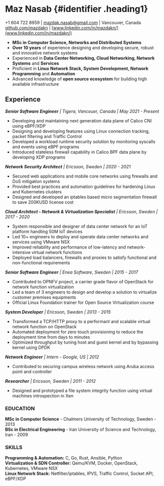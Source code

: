 <style>
.heading1 {
    color: red;
    font-weight:700;
    font-size: 35px;
	text-align: center;
}
</style>

# Maz Nasab {#identifier .heading1}
+1 604 722 8959 | [mazdak.nasab@gmail.com](mailto:mazdak.nasab@gmail.com) | Vancouver, Canada<br/>
[github.com/mazdakn](github.com/mazdakn) | [www.linkedin.com/in/mazdakn/](www.linkedin.com/in/mazdakn/)


- **MSc in Computer Science, Networks and Distributed Systems**
- **Over 10 years** of experience designing and developing secure, robust and innovative network systems
- Experienced in **Data Center Networking, Cloud Networking, Network Systems** and **Services**
- Proficient in **Linux Network Stack, System Development, Network Programming** and **Automation**
- Advanced knowledge of **open source ecosystem** for building high available infrastructure

## Experience

_**Senior Software Engineer** | Tigera, Vancouer, Canada | May 2021 - Present_

- Developing and maintaining next generation data plane of Calico CNI using eBPF/XDP
- Designing and developing features using Linux connection tracking, packet filtering and Traffic Control
- Developed a workload runtime security solution by monitoring syscalls and events using eBPF programs
- Introduced stateless firewall capability in Calico BPF data plane by developing XDP programs

_**Network Security Architect** | Ericsson, Sweden | 2020 - 2021_

- Secured web applications and mobile core networks using firewalls and DoS mitigation systems
- Provided best practices and automation guidelines for hardening Linux and Kubernetes clusters
- Designed and developed an iptables based micro segmentation firewall to save 200KUSD license cost

_**Cloud Architect - Network & Virtualization Specialist** | Ericsson, Sweden | 2017 - 2020_

- System responsible and designer of data center network for an IoT platform handling 50M IoT devices
- Led 10+ engineers to deploy and operate data center networks and services using VMware NSX
- Improved reliability and performance of low-latency and network-intensive virtual network functions
- Deployed load balancers, firewalls and proxies to satisfy functional and non-functional requirements

_**Senior Software Engineer** | Enea Software, Sweden | 2015 - 2017_

- Contributed to OPNFV project, a carrier grade flavor of OpenStack for network function virtualization
- Led a team of 3 engineers to design and develop a solution to virtualize customer premises equipments
- Official Linux Foundation trainer for Open Source Virtualization course

_**System Developer** | Ericsson, Sweden | 2013 - 2015_

- Transformed a TCP/HTTP proxy to a performant and scalable virtual network function on OpenStack
- Automated deployment for zero touch provisioning to reduce the deployment time from days to minutes
- Optimized throughput by tuning host and guest kernel and by bypassing kernel using DPDK

_**Network Engineer** | Intern - Google, US | 2012_<br/>
- Contributed to securing campus wireless network using Aruba access point and controller

_**Researcher** | Ericsson, Sweden | 2011 - 2012_<br/>
- Designed and prototyped a file system integrity function using virtual machines introspection in Xen

### EDUCATION
**MSc in Computer Science** - Chalmers University of Technology, Sweden - 2013<br/>
**BSc in Electrical Engineering** - Iran University of Science and Technology, Iran - 2009<br/>

### SKILLS
**Programming & Automation:** C, Go, Rust, Ansible, Python<br/>
**Virtualization & SDN Controller:** Qemu/KVM, Docker, OpenStack, Kubernetes, VMware NSX<br/>
**Linux Network Stack:** Netfilter/iptables, IPVS, Traffic Control, Socket API, eBPF/XDP<br/>
